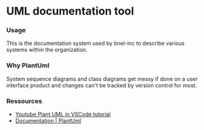 # UML documentation tool

### Usage
This is the documentation system used by bnel-inc to describe various systems within the organization.

### Why PlantUml
System sequence diagrams and class diagrams get messy if done on a user interface product and changes can't be tracked by version control for most.

### Ressources
- [Youtube Plant UML in VSCode tutorial](https://www.youtube.com/watch?v=xkwJ9GwgZJU)
- [Documentation | PlantUml](https://plantuml.com/)




